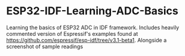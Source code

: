 # ESP32-IDF-Learning-ADC-Basics
Learning the basics of ESP32 ADC in IDF framework. Includes heavily commented version of Espressif's examples found at https://github.com/espressif/esp-idf/tree/v3.1-beta1. Alongside a screenshot of sample readings
